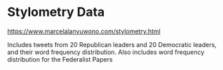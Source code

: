 # Stylometry Data
https://www.marcelalanyuwono.com/stylometry.html

Includes tweets from 20 Republican leaders and 20 Democratic leaders, and their word frequency distribution.
Also includes word frequency distribution for the Federalist Papers
